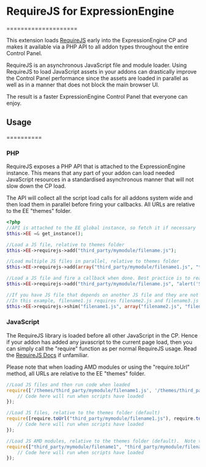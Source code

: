 # RequireJS for ExpressionEngine
====================

This extension loads [RequireJS](http://requirejs.org) early into the ExpressionEngine CP and makes it available via a PHP API to all addon types throughout the entire Control Panel.

RequireJS is an asynchronous JavaScript file and module loader.  Using RequireJS to load JavaScript assets in your addons can drastically improve the Control Panel performance since the assets are loaded in parallel as well as in a manner that does not block the main browser UI.  

The result is a faster ExpressionEngine Control Panel that everyone can enjoy.


## Usage
==========

### PHP

RequireJS exposes a PHP API that is attached to the ExpressionEngine instance.  This means that any part of your addon can load needed JavaScript resources in a standardised asynchronous manner that will not slow down the CP load.  

The API will collect all the script load calls for all addons system wide and then load them in parallel before firing your callbacks.  All URLs are relative to the EE "themes" folder.

```php
<?php
//API is attached to the EE global instance, so fetch it if necessary
$this->EE =& get_instance();

//Load a JS file, relative to themes folder
$this->EE->requirejs->add("third_party/mymodule/filename.js");

//Load multiple JS files in parallel, relative to themes folder
$this->EE->requirejs->add(array("third_party/mymodule/filename1.js", "third_party/mymodule/filename2.js"));

//Load a JS file and fire a callback when done. Best practice is to read a separate JS file and pass in as an argument
$this->EE->requirejs->add("third_party/mymodule/filename.js", "alert('Script Loaded')");

//If you have JS file that depends on another JS file and they are not AMD modules then use the shim feature
//In this example, filename1.js requires filename2.js and filename3.js to be loaded before being evaluated
$this->EE->requirejs->shim("filename1.js", array("filename2.js", "filename3.js"));
```

### JavaScript

The RequireJS library is loaded before all other JavaScript in the CP.  Hence if your addon has added any javascript to the current page load, then you can simply call the "require" function as per normal RequireJS usage. Read the [RequireJS Docs](http://requirejs.org/docs/api.html#jsfiles) if unfamiliar.

Please note that when loading AMD modules or using the "require.toUrl" method, all URLs are relative to the EE "themes" folder.

```javascript
//Load JS files and then run code when loaded
require(['/themes/third_party/mymodule/filename1.js', '/themes/third_party/mymodule/filename2.js'], function(){
	// Code here will run when scripts have loaded
});

//Load JS files, relative to the themes folder (default)
require([require.toUrl("third_party/mymodule/filename1.js"), require.toUrl("third_party/mymodule/filename2.js")], function(){
	// Code here will run when scripts have loaded
});

//Load JS AMD modules, relative to the themes folder (default).  Note the '.js' extension is not included
require(["third_party/mymodule/filename1", "third_party/mymodule/filename2"], function(filename1, filename2){
	// Code here will run when scripts have loaded
});
```


